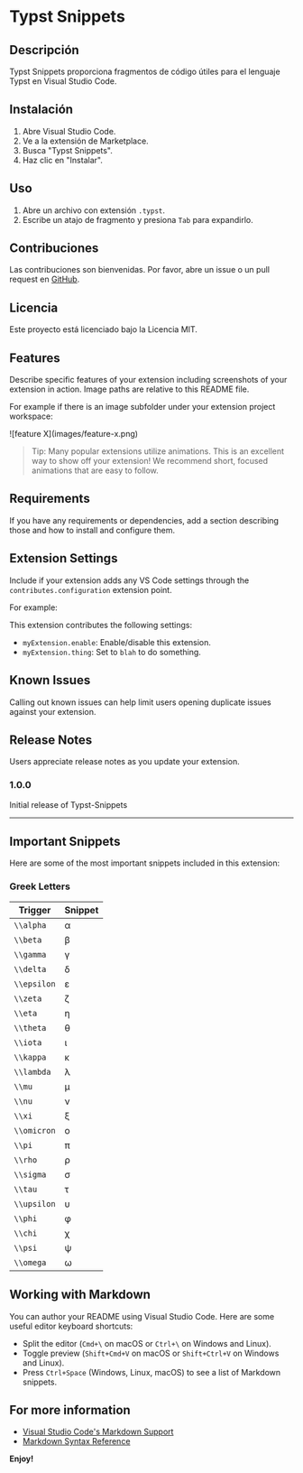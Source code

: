 # Typst Snippets

## Descripción
Typst Snippets proporciona fragmentos de código útiles para el lenguaje Typst en Visual Studio Code.

## Instalación
1. Abre Visual Studio Code.
2. Ve a la extensión de Marketplace.
3. Busca "Typst Snippets".
4. Haz clic en "Instalar".

## Uso
1. Abre un archivo con extensión `.typst`.
2. Escribe un atajo de fragmento y presiona `Tab` para expandirlo.

## Contribuciones
Las contribuciones son bienvenidas. Por favor, abre un issue o un pull request en [GitHub](https://github.com/gborjasb/TypstSnippets).

## Licencia
Este proyecto está licenciado bajo la Licencia MIT.

## Features

Describe specific features of your extension including screenshots of your extension in action. Image paths are relative to this README file.

For example if there is an image subfolder under your extension project workspace:

\!\[feature X\]\(images/feature-x.png\)

> Tip: Many popular extensions utilize animations. This is an excellent way to show off your extension! We recommend short, focused animations that are easy to follow.

## Requirements

If you have any requirements or dependencies, add a section describing those and how to install and configure them.

## Extension Settings

Include if your extension adds any VS Code settings through the `contributes.configuration` extension point.

For example:

This extension contributes the following settings:

* `myExtension.enable`: Enable/disable this extension.
* `myExtension.thing`: Set to `blah` to do something.

## Known Issues

Calling out known issues can help limit users opening duplicate issues against your extension.

## Release Notes

Users appreciate release notes as you update your extension.

### 1.0.0

Initial release of Typst-Snippets

---

## Important Snippets

Here are some of the most important snippets included in this extension:

### Greek Letters

| Trigger | Snippet |
| ------- | ------- |
| `\\alpha` | α |
| `\\beta` | β |
| `\\gamma` | γ |
| `\\delta` | δ |
| `\\epsilon` | ε |
| `\\zeta` | ζ |
| `\\eta` | η |
| `\\theta` | θ |
| `\\iota` | ι |
| `\\kappa` | κ |
| `\\lambda` | λ |
| `\\mu` | μ |
| `\\nu` | ν |
| `\\xi` | ξ |
| `\\omicron` | ο |
| `\\pi` | π |
| `\\rho` | ρ |
| `\\sigma` | σ |
| `\\tau` | τ |
| `\\upsilon` | υ |
| `\\phi` | φ |
| `\\chi` | χ |
| `\\psi` | ψ |
| `\\omega` | ω |

## Working with Markdown

You can author your README using Visual Studio Code. Here are some useful editor keyboard shortcuts:

* Split the editor (`Cmd+\` on macOS or `Ctrl+\` on Windows and Linux).
* Toggle preview (`Shift+Cmd+V` on macOS or `Shift+Ctrl+V` on Windows and Linux).
* Press `Ctrl+Space` (Windows, Linux, macOS) to see a list of Markdown snippets.

## For more information

* [Visual Studio Code's Markdown Support](http://code.visualstudio.com/docs/languages/markdown)
* [Markdown Syntax Reference](https://help.github.com/articles/markdown-basics/)

**Enjoy!**
